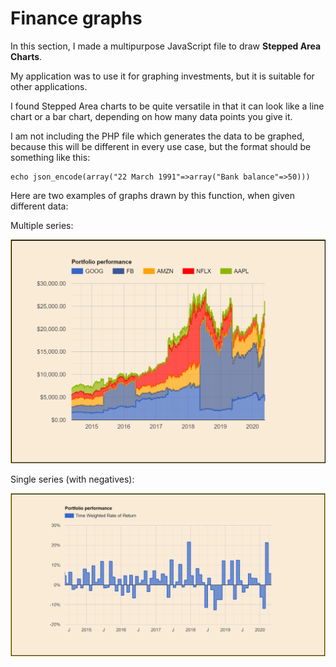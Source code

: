 # Finance graphs
In this section, I made a multipurpose JavaScript file to draw **Stepped Area Charts**.

My application was to use it for graphing investments, but it is suitable for other applications.

I found Stepped Area charts to be quite versatile in that it can look like a line chart or a bar chart, depending on how many data points you give it. 

I am not including the PHP file which generates the data to be graphed, because this will be different in every use case, but the format should be something like this:

    echo json_encode(array("22 March 1991"=>array("Bank balance"=>50)))

Here are two examples of graphs drawn by this function, when given different data:

Multiple series:

 ![Stepped area chart of multiple series](exampleStocksGraph.PNG)
 
 Single series (with negatives):
 
 ![Stepped area chart of single series](exampleRateOfReturnGraph.PNG)
